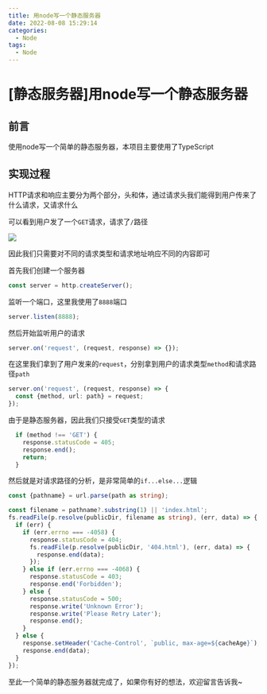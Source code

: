 ```yaml
---
title: 用node写一个静态服务器
date: 2022-08-08 15:29:14
categories:
  - Node
tags:
  - Node
---
```


# \[静态服务器]用node写一个静态服务器

## 前言

使用node写一个简单的静态服务器，本项目主要使用了TypeScript

## 实现过程

HTTP请求和响应主要分为两个部分，头和体，通过请求头我们能得到用户传来了什么请求，又请求什么

可以看到用户发了一个`GET`请求，请求了`/`路径

![](https://img.bald3r.wang/img/20220807180603.png)

因此我们只需要对不同的请求类型和请求地址响应不同的内容即可

首先我们创建一个服务器

```typescript
const server = http.createServer();
```

监听一个端口，这里我使用了`8888`端口

```typescript
server.listen(8888);
```

然后开始监听用户的请求

```typescript
server.on('request', (request, response) => {});
```

在这里我们拿到了用户发来的`request`，分别拿到用户的请求类型`method`和请求路径`path`

```typescript
server.on('request', (request, response) => {
  const {method, url: path} = request;
});
```

由于是静态服务器，因此我们只接受`GET`类型的请求

```typescript
  if (method !== 'GET') {
    response.statusCode = 405;
    response.end();
    return;
  }
```

然后就是对请求路径的分析，是非常简单的`if...else...`逻辑

```typescript
const {pathname} = url.parse(path as string);

const filename = pathname?.substring(1) || 'index.html';
fs.readFile(p.resolve(publicDir, filename as string), (err, data) => {
  if (err) {
    if (err.errno === -4058) {
      response.statusCode = 404;
      fs.readFile(p.resolve(publicDir, '404.html'), (err, data) => {
        response.end(data);
      });
    } else if (err.errno === -4068) {
      response.statusCode = 403;
      response.end('Forbidden');
    } else {
      response.statusCode = 500;
      response.write('Unknown Error');
      response.write('Please Retry Later');
      response.end();
    }
  } else {
    response.setHeader('Cache-Control', `public, max-age=${cacheAge}`);
    response.end(data);
  }
});
```

至此一个简单的静态服务器就完成了，如果你有好的想法，欢迎留言告诉我\~
